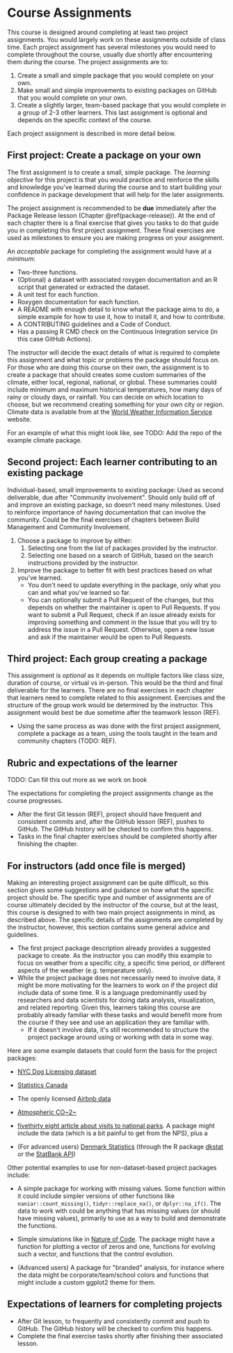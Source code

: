 # Course Assignments

<!-- Perspective for this section would be on the student, but the instructor
section would be of course on the instructor. Or should this be entirely 
targeted to the instructor? -->

This course is designed around completing at least two project assignments.
You would largely work on these assignments outside of class time.
Each project assignment has several milestones you would need to complete
throughout the course, usually due shortly after encountering them during
the course. The project assignments are to:

1. Create a small and simple package that you would complete on your own.
2. Make small and simple improvements to existing packages on GitHub that you
would complete on your own.
3. Create a slightly larger, team-based package that you would complete in a
group of 2-3 other learners. This last assignment is optional and depends on
the specific context of the course.

Each project assignment is described in more detail below.

## First project: Create a package on your own

The first assignment is to create a small, simple package. The *learning
objective* for this project is that you would practice and reinforce the skills 
and knowledge you've learned during the course and to start building your
confidence in package development that will help for the later assignments.

<!--
NOTE: I moved this due date to after chapter 13 rather than chapter 7, since
we could keep writing the final exercises to keep building up this package.
Plus, for those learners who will use this on their own, this would be nice to
keep going with.
-->

The project assignment is recommended to be **due** immediately after the
Package Release lesson (Chapter \@ref(package-release)). At the end of each
chapter there is a final exercise that gives you tasks to do that guide you in
completing this first project assignment. These final exercises are used as 
milestones to ensure you are making progress on your assignment.

An *acceptable* package for completing the assignment would have at a *minimum*:

- Two-three functions.
- (Optional) a dataset with associated roxygen documentation and an R script that
generated or extracted the dataset.
- A unit test for each function.
- Roxygen documentation for each function.
- A README with enough detail to know what the package aims to do, a simple
example for how to use it, how to install it, and how to contribute.
- A CONTRIBUTING guidelines and a Code of Conduct.
- Has a passing R CMD check on the Continuous Integration service (in this case
GitHub Actions).

The instructor will decide the exact details of what is required to complete this
assignment and what topic or problems the package should focus on.
For those who are doing this course on their own, the assignment is to create a
package that should creates some custom summaries of the climate, either local,
regional, national, or global. These summaries could include minimum and maximum
historical temperatures, how many days of rainy or cloudy days, or rainfall.
You can decide on which location to choose, but we recommend creating something
for your own city or region. Climate data is available from at the
[World Weather Information Service](https://worldweather.wmo.int/en/dataguide.html)
website.

For an example of what this might look like, see 
TODO: Add the repo of the example climate package.

## Second project: Each learner contributing to an existing package

Individual-based, small improvements to existing package: Used as second 
deliverable, due after "Community involvement". Should only build off of
and improve an existing package, so doesn't need many milestones. Used to
reinforce importance of having documentation that can involve the community.
Could be the final exercises of chapters between Build Management and 
Community Involvement.

1. Choose a package to improve by either:
    1. Selecting one from the list of packages provided by the instructor.
    2. Selecting one based on a search of GitHub, based on the search
    instructions provided by the instructor.
2. Improve the package to better fit with best practices based on what you've learned.
    - You don't need to update everything in the package, only what you can and
    what you've learned so far.
    - You can optionally submit a Pull Request of the changes, but this depends
    on whether the maintainer is open to Pull Requests. If you want to submit a
    Pull Request, check if an issue already exists for improving something
    and comment in the Issue that you will try to address the issue in a Pull
    Request. Otherwise, open a new Issue and ask if the maintainer would be open
    to Pull Requests.

## Third project: Each group creating a package

This assignment is *optional* as it depends on multiple factors like class size,
duration of course, or virtual vs in-person. This would be the third and final 
deliverable for the learners. There are no final exercises in each chapter that
learners need to complete related to this assignment. Exercises and the
structure of the group work would be determined by the instructor.
This assignment would best be due sometime after the teamwork lesson (REF).

- Using the same process as was done with the first project assignment,
complete a package as a team, using the tools taught in the team and community
chapters (TODO: REF).

## Rubric and expectations of the learner

TODO: Can fill this out more as we work on book

The expectations for completing the project assignments change as the course 
progresses.

- After the first Git lesson (REF), project should have frequent and consistent
commits and, after the GitHub lesson (REF), pushes to GitHub.
The GitHub history will be checked to confirm this happens.
- Tasks in the final chapter exercises should be completed shortly after
finishing the chapter.

## For instructors (add once file is merged)

Making an interesting project assignment can be quite difficult, so this section
gives some suggestions and guidance on how what the specific project should be.
The specific type and number of assignments are of course ultimately decided by
the instructor of the course, but at the least, this course is designed to with
two main project assignments in mind, as described above. The specific details of
the assignments are completed by the instructor, however, this section contains
some general advice and guidelines.

- The first project package description already provides a suggested package to
create. As the instructor you can modify this example to focus on weather
from a specific city, a specific time period, or different aspects of the weather
(e.g. temperature only).
- While the project package does not necessarily need to involve data, it might
be more motivating for the learners to work on if the project did include data of 
some time. R is a language predominantly used by researchers and data scientists
for doing data analysis, visualization, and related reporting. Given this,
learners taking this course are probably already familiar with these tasks and
would benefit more from the course if they see and use an application they are
familiar with.
    - If it doesn't involve data, it's still recommended to structure the project
    package around using or working with data in some way.
    
Here are some example datasets that could form the basis for the project packages:

- [NYC Dog Licensing dataset](https://data.cityofnewyork.us/Health/NYC-Dog-Licensing-Dataset/nu7n-tubp)
- [Statistics Canada](https://www150.statcan.gc.ca/n1/en/type/data)
- The openly licensed [Airbnb data](http://insideairbnb.com/get-the-data.html)
- [Atmospheric CO~2~](https://scrippsco2.ucsd.edu/data/atmospheric_co2/index.html)

- [fivethirty eight article about visits to national parks](https://fivethirtyeight.com/features/the-national-parks-have-never-been-more-popular/).  A package might include the data (which is a bit painful to get from the NPS), plus a 

- (For advanced users) [Denmark Statistics](https://www.statbank.dk/statbank5a/default.asp?w=1920) 
(through the R package [dkstat](https://github.com/rOpenGov/dkstat) or the 
[StatBank API](https://www.dst.dk/en/Statistik/brug-statistikken/muligheder-i-statistikbanken/api))

Other potential examples to use for non-dataset-based project packages include:

- A simple package for working with missing values. Some function within it could
include simpler versions of other functions like `naniar::count_missing()`,
`tidyr::replace_na()`, or `dplyr::na_if()`. The data to work with could be
anything that has missing values (or should have missing values), primarily to use
as a way to build and demonstrate the functions.

- Simple simulations like in [Nature of Code](https://natureofcode.com/). The
package might have a function for plotting a vector of zeros and one, functions
for evolving such a vector, and functions that the control evolution.

- (Advanced users) A package for "branded" analysis, for instance where the data
might be corporate/team/school colors and functions that might include a custom
ggplot2 theme for them.

## Expectations of learners for completing projects

- After Git lesson, to frequently and consistently commit and push to GitHub.
The GitHub history will be checked to confirm this happens.
- Complete the final exercise tasks shortly after finishing their associated
lesson.
